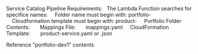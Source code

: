 Service Catalog Pipeline
Requirements:
&nbsp;&nbsp;The Lambda Function searches for specifice names:
&nbsp;&nbsp;&nbsp;&nbsp;Folder name must begin with: portfolio-
&nbsp;&nbsp;&nbsp;&nbsp;Cloudformation template must begin with: product-
&nbsp;&nbsp;&nbsp;&nbsp;Portfolio Folder Contents:
&nbsp;&nbsp;&nbsp;&nbsp;&nbsp;&nbsp;Mappings File:
&nbsp;&nbsp;&nbsp;&nbsp;&nbsp;&nbsp;mappings.yaml
&nbsp;&nbsp;&nbsp;&nbsp;CloudFormation Template:
&nbsp;&nbsp;&nbsp;&nbsp;&nbsp;&nbsp;product-service.yaml or .json

Reference "portfolio-dev1" contents